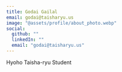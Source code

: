 ```yaml
---
title: Godai Gailal
email: godai@taisharyu.us
image: "@assets/profile/about_photo.webp"
social:
  github: ""
  linkedIn: ""
  email: "godai@taisharyu.us"
---
```

Hyoho Taisha-ryu Student
